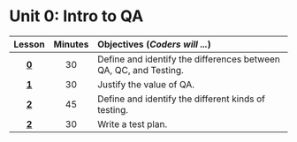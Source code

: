 # Unit 0: Intro to QA
|Lesson|Minutes|Objectives (*Coders will ...*)|
|:-------:|:-------:|:-------|
|[**0**](lesson0.md)| 30 | Define and identify the differences between QA, QC, and Testing.|
|[**1**](lesson1.md)| 30 | Justify the value of QA. |
|[**2**](lesson2.md)| 45 | Define and identify the different kinds of testing.|
|[**2**](lesson3.md)| 30 | Write a test plan.|

